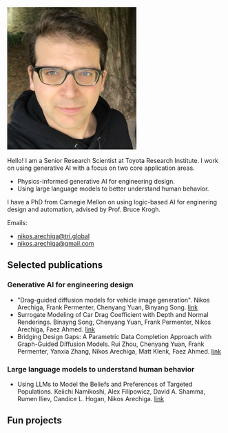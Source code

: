 
<img src="img/nikos.jpg" width="300"/>

Hello! I am a Senior Research Scientist at Toyota Research Institute. I work on using generative AI with a focus on two core application areas.
- Physics-informed generative AI for engineering design.
- Using large language models to better understand human behavior.
  
I have a PhD from Carnegie Mellon on using logic-based AI for enginering design and automation, advised by Prof. Bruce Krogh.

Emails:
- nikos.arechiga@tri.global
- nikos.arechiga@gmail.com

## Selected publications
### Generative AI for engineering design
- "Drag-guided diffusion models for vehicle image generation". Nikos Arechiga, Frank Permenter, Chenyang Yuan, Binyang Song. [link](https://arxiv.org/pdf/2306.09935)
- Surrogate Modeling of Car Drag Coefficient with Depth and Normal Renderings. Binayng Song, Chenyang Yuan, Frank Permenter, Nikos Arechiga, Faez Ahmed. [link](https://arxiv.org/pdf/2306.06110)
- Bridging Design Gaps: A Parametric Data Completion Approach with Graph-Guided Diffusion Models. Rui Zhou, Chenyang Yuan, Frank Permenter, Yanxia Zhang, Nikos Arechiga, Matt Klenk, Faez Ahmed. [link](https://arxiv.org/pdf/2406.11934)

### Large language models to understand human behavior
- Using LLMs to Model the Beliefs and Preferences of Targeted Populations. Keiichi Namikoshi, Alex Filipowicz, David A. Shamma, Rumen Iliev, Candice L. Hogan, Nikos Arechiga. [link](https://arxiv.org/pdf/2403.20252)

## Fun projects

